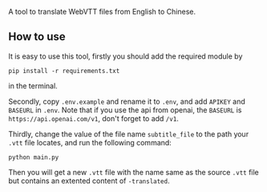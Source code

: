 A tool to translate WebVTT files from English to Chinese.

## How to use
It is easy to use this tool, firstly you should add the required module by
```
pip install -r requirements.txt
```
in the terminal.

Secondly, copy `.env.example` and rename it to `.env`, and add `APIKEY` and `BASEURL` in `.env`. Note that if you use the api from openai, the `BASEURL` is `https://api.openai.com/v1`, don't forget to add `/v1`.

Thirdly, change the value of the file name `subtitle_file` to the path your `.vtt` file locates, and run the following command:
```
python main.py
```

Then you will get a new `.vtt` file with the name same as the source `.vtt` file but contains an extented content of `-translated`.